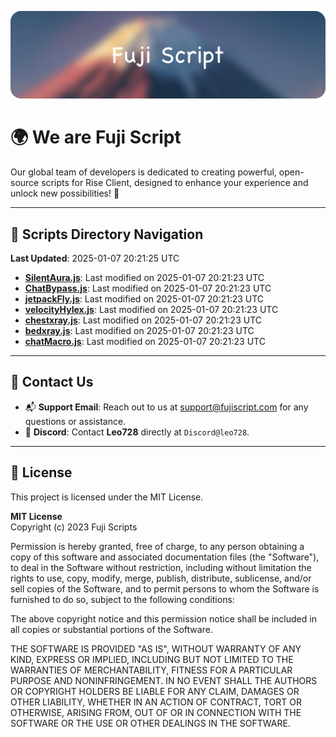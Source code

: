 ![Banner](.github/b.webp)

# 🌍 **We are Fuji Script**

Our global team of developers is dedicated to creating powerful, open-source scripts for Rise Client, designed to enhance your experience and unlock new possibilities! 🌟

---
<!-- SCRIPTS_NAVIGATION_START -->
## 📂 **Scripts Directory Navigation**

**Last Updated**: 2025-01-07 20:21:25 UTC

- **[SilentAura.js](scripts/SilentAura.js)**: Last modified on 2025-01-07 20:21:23 UTC
- **[ChatBypass.js](scripts/ChatBypass.js)**: Last modified on 2025-01-07 20:21:23 UTC
- **[jetpackFly.js](scripts/jetpackFly.js)**: Last modified on 2025-01-07 20:21:23 UTC
- **[velocityHylex.js](scripts/velocityHylex.js)**: Last modified on 2025-01-07 20:21:23 UTC
- **[chestxray.js](scripts/chestxray.js)**: Last modified on 2025-01-07 20:21:23 UTC
- **[bedxray.js](scripts/bedxray.js)**: Last modified on 2025-01-07 20:21:23 UTC
- **[chatMacro.js](scripts/chatMacro.js)**: Last modified on 2025-01-07 20:21:23 UTC

<!-- SCRIPTS_NAVIGATION_END -->

---

## 💬 **Contact Us**  
- 📬 **Support Email**: Reach out to us at [support@fujiscript.com](mailto:support@fujiscript.com) for any questions or assistance.  
- 💬 **Discord**: Contact **Leo728** directly at `Discord@leo728`.

---

## 📜 **License**

This project is licensed under the MIT License.  

**MIT License**  
Copyright (c) 2023 Fuji Scripts  

Permission is hereby granted, free of charge, to any person obtaining a copy of this software and associated documentation files (the "Software"), to deal in the Software without restriction, including without limitation the rights to use, copy, modify, merge, publish, distribute, sublicense, and/or sell copies of the Software, and to permit persons to whom the Software is furnished to do so, subject to the following conditions:  

The above copyright notice and this permission notice shall be included in all copies or substantial portions of the Software.  

THE SOFTWARE IS PROVIDED "AS IS", WITHOUT WARRANTY OF ANY KIND, EXPRESS OR IMPLIED, INCLUDING BUT NOT LIMITED TO THE WARRANTIES OF MERCHANTABILITY, FITNESS FOR A PARTICULAR PURPOSE AND NONINFRINGEMENT. IN NO EVENT SHALL THE AUTHORS OR COPYRIGHT HOLDERS BE LIABLE FOR ANY CLAIM, DAMAGES OR OTHER LIABILITY, WHETHER IN AN ACTION OF CONTRACT, TORT OR OTHERWISE, ARISING FROM, OUT OF OR IN CONNECTION WITH THE SOFTWARE OR THE USE OR OTHER DEALINGS IN THE SOFTWARE.  
